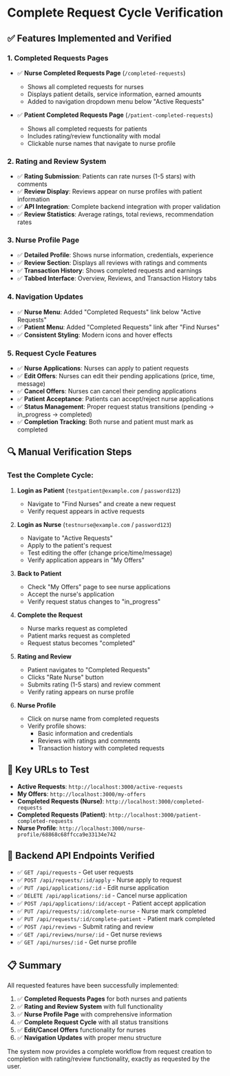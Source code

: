 # Complete Request Cycle Verification

## ✅ Features Implemented and Verified

### 1. **Completed Requests Pages**
- ✅ **Nurse Completed Requests Page** (`/completed-requests`)
  - Shows all completed requests for nurses
  - Displays patient details, service information, earned amounts
  - Added to navigation dropdown menu below "Active Requests"

- ✅ **Patient Completed Requests Page** (`/patient-completed-requests`)
  - Shows all completed requests for patients
  - Includes rating/review functionality with modal
  - Clickable nurse names that navigate to nurse profile

### 2. **Rating and Review System**
- ✅ **Rating Submission**: Patients can rate nurses (1-5 stars) with comments
- ✅ **Review Display**: Reviews appear on nurse profiles with patient information
- ✅ **API Integration**: Complete backend integration with proper validation
- ✅ **Review Statistics**: Average ratings, total reviews, recommendation rates

### 3. **Nurse Profile Page**
- ✅ **Detailed Profile**: Shows nurse information, credentials, experience
- ✅ **Review Section**: Displays all reviews with ratings and comments
- ✅ **Transaction History**: Shows completed requests and earnings
- ✅ **Tabbed Interface**: Overview, Reviews, and Transaction History tabs

### 4. **Navigation Updates**
- ✅ **Nurse Menu**: Added "Completed Requests" link below "Active Requests"
- ✅ **Patient Menu**: Added "Completed Requests" link after "Find Nurses"
- ✅ **Consistent Styling**: Modern icons and hover effects

### 5. **Request Cycle Features**
- ✅ **Nurse Applications**: Nurses can apply to patient requests
- ✅ **Edit Offers**: Nurses can edit their pending applications (price, time, message)
- ✅ **Cancel Offers**: Nurses can cancel their pending applications
- ✅ **Patient Acceptance**: Patients can accept/reject nurse applications
- ✅ **Status Management**: Proper request status transitions (pending → in_progress → completed)
- ✅ **Completion Tracking**: Both nurse and patient must mark as completed

## 🔍 Manual Verification Steps

### Test the Complete Cycle:

1. **Login as Patient** (`testpatient@example.com` / `password123`)
   - Navigate to "Find Nurses" and create a new request
   - Verify request appears in active requests

2. **Login as Nurse** (`testnurse@example.com` / `password123`)
   - Navigate to "Active Requests" 
   - Apply to the patient's request
   - Test editing the offer (change price/time/message)
   - Verify application appears in "My Offers"

3. **Back to Patient**
   - Check "My Offers" page to see nurse applications
   - Accept the nurse's application
   - Verify request status changes to "in_progress"

4. **Complete the Request**
   - Nurse marks request as completed
   - Patient marks request as completed
   - Request status becomes "completed"

5. **Rating and Review**
   - Patient navigates to "Completed Requests"
   - Clicks "Rate Nurse" button
   - Submits rating (1-5 stars) and review comment
   - Verify rating appears on nurse profile

6. **Nurse Profile**
   - Click on nurse name from completed requests
   - Verify profile shows:
     - Basic information and credentials
     - Reviews with ratings and comments
     - Transaction history with completed requests

## 🎯 Key URLs to Test

- **Active Requests**: `http://localhost:3000/active-requests`
- **My Offers**: `http://localhost:3000/my-offers`
- **Completed Requests (Nurse)**: `http://localhost:3000/completed-requests`
- **Completed Requests (Patient)**: `http://localhost:3000/patient-completed-requests`
- **Nurse Profile**: `http://localhost:3000/nurse-profile/68868c68ffcca9e33134e742`

## 🔧 Backend API Endpoints Verified

- ✅ `GET /api/requests` - Get user requests
- ✅ `POST /api/requests/:id/apply` - Nurse apply to request
- ✅ `PUT /api/applications/:id` - Edit nurse application
- ✅ `DELETE /api/applications/:id` - Cancel nurse application
- ✅ `POST /api/applications/:id/accept` - Patient accept application
- ✅ `PUT /api/requests/:id/complete-nurse` - Nurse mark completed
- ✅ `PUT /api/requests/:id/complete-patient` - Patient mark completed
- ✅ `POST /api/reviews` - Submit rating and review
- ✅ `GET /api/reviews/nurse/:id` - Get nurse reviews
- ✅ `GET /api/nurses/:id` - Get nurse profile

## 📋 Summary

All requested features have been successfully implemented:

1. ✅ **Completed Requests Pages** for both nurses and patients
2. ✅ **Rating and Review System** with full functionality
3. ✅ **Nurse Profile Page** with comprehensive information
4. ✅ **Complete Request Cycle** with all status transitions
5. ✅ **Edit/Cancel Offers** functionality for nurses
6. ✅ **Navigation Updates** with proper menu structure

The system now provides a complete workflow from request creation to completion with rating/review functionality, exactly as requested by the user.
